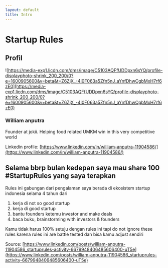 ```yaml
---
layout: default
title: Intro
---
```

# Startup Rules

## Profil

![https://media-exp1.licdn.com/dms/image/C5103AQFfUDDpxn6sYQ/profile-displayphoto-shrink_200_200/0?e=1600905600&v=beta&t=Z6ZjX_-4I0F063a5Zfn5nJ_aYnfDhwCgbMxH7rf6zE0](https://media-exp1.licdn.com/dms/image/C5103AQFfUDDpxn6sYQ/profile-displayphoto-shrink_200_200/0?e=1600905600&v=beta&t=Z6ZjX_-4I0F063a5Zfn5nJ_aYnfDhwCgbMxH7rf6zE0)

### William anputra

Founder at jokii. Helping food related UMKM win in this very competitive world

Linkedin profile: [https://www.linkedin.com/in/william-anputra-11904586/](https://www.linkedin.com/in/william-anputra-11904586/)

## Selama bbrp bulan kedepan saya mau share 100 #StartupRules yang saya terapkan

Rules ini gabungan dari pengalaman saya berada di ekosistem startup indonesia selama 4 tahun dari

1. kerja di not so good startup
2. kerja di good startup
3. bantu founders ketemu investor and make deals
4. baca buku, brainstorming with investors & founders

Kamu tidak harus 100% setuju dengan rules ini tapi do not ignore these rules karena rules ini are battle tested dan bisa kamu adjust sendiri

Source: [https://www.linkedin.com/posts/william-anputra-11904586_startuprules-activity-6679948406485606400-uT5e](https://www.linkedin.com/posts/william-anputra-11904586_startuprules-activity-6679948406485606400-uT5e)
